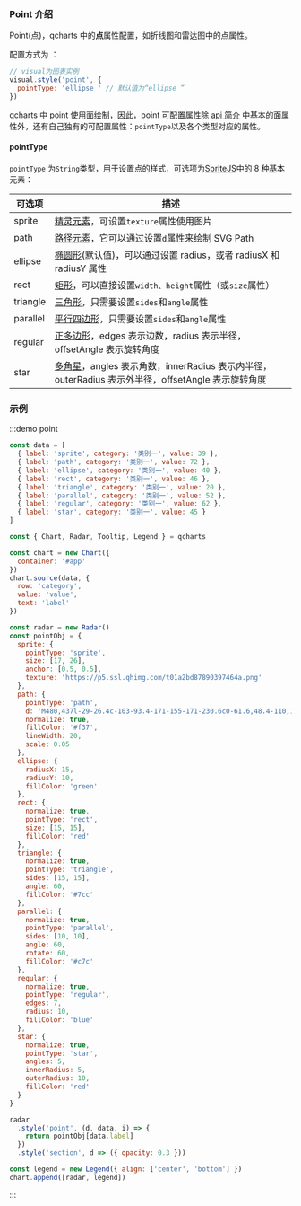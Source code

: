 ### Point 介绍

Point(点)，qcharts 中的**点**属性配置，如折线图和雷达图中的点属性。

配置方式为 ：

```js
// visual为图表实例
visual.style('point', {
  pointType: 'ellipse ' // 默认值为“ellipse ”
})
```

qcharts 中 point 使用面绘制，因此，point 可配置属性除 [api 简介](#/doc/apiinfo) 中基本的面属性外，还有自己独有的可配置属性：`pointType`以及各个类型对应的属性。

#### pointType

`pointType` 为`String`类型，用于设置点的样式，可选项为[SpriteJS](https://spritejs.org/#/)中的 8 种基本元素：

| 可选项   | 描述                                                                                              |
| -------- | ------------------------------------------------------------------------------------------------- |
| sprite   | <a href="https://spritejs.org/#/zh-cn/api/sprite" target="_blank">精灵元素</a>，可设置`texture`属性使用图片                                                             |
| path     | <a href="https://spritejs.org/#/zh-cn/api/path" target="_blank">路径元素</a>，它可以通过设置`d`属性来绘制 SVG Path                                     |
| ellipse  | <a href="https://spritejs.org/#/zh-cn/api/ellipse" target="_blank">椭圆形</a>(默认值)，可以通过设置 radius，或者 radiusX 和 radiusY 属性                                 |
| rect     | <a href="https://spritejs.org/#/zh-cn/api/rect" target="_blank">矩形</a>，可以直接设置`width、height`属性（或`size`属性）                                             |
| triangle | <a href="https://spritejs.org/#/zh-cn/api/triangle" target="_blank">三角形</a>，只需要设置`sides`和`angle`属性                                                            |
| parallel | <a href="https://spritejs.org/#/zh-cn/api/parallel" target="_blank">平行四边形</a>，只需要设置`sides`和`angle`属性                                                        |
| regular  | <a href="https://spritejs.org/#/zh-cn/api/regular" target="_blank">正多边形</a>，edges 表示边数，radius 表示半径，offsetAngle 表示旋转角度                               |
| star     | <a href="https://spritejs.org/#/zh-cn/api/star" target="_blank">多角星</a>，angles 表示角数，innerRadius 表示内半径，outerRadius 表示外半径，offsetAngle 表示旋转角度 |

### 示例

:::demo point

```javascript
const data = [
  { label: 'sprite', category: '类别一', value: 39 },
  { label: 'path', category: '类别一', value: 72 },
  { label: 'ellipse', category: '类别一', value: 40 },
  { label: 'rect', category: '类别一', value: 46 },
  { label: 'triangle', category: '类别一', value: 20 },
  { label: 'parallel', category: '类别一', value: 52 },
  { label: 'regular', category: '类别一', value: 62 },
  { label: 'star', category: '类别一', value: 45 }
]

const { Chart, Radar, Tooltip, Legend } = qcharts

const chart = new Chart({
  container: '#app'
})
chart.source(data, {
  row: 'category',
  value: 'value',
  text: 'label'
})

const radar = new Radar()
const pointObj = {
  sprite: {
    pointType: 'sprite',
    size: [17, 26],
    anchor: [0.5, 0.5],
    texture: 'https://p5.ssl.qhimg.com/t01a2bd87890397464a.png'
  },
  path: {
    pointType: 'path',
    d: 'M480,437l-29-26.4c-103-93.4-171-155-171-230.6c0-61.6,48.4-110,110-110c34.8,0,68.2,16.2,90,41.8C501.8,86.2,535.2,70,570,70c61.6,0,110,48.4,110,110c0,75.6-68,137.2-171,230.8L480,437z',
    normalize: true,
    fillColor: '#f37',
    lineWidth: 20,
    scale: 0.05
  },
  ellipse: {
    radiusX: 15,
    radiusY: 10,
    fillColor: 'green'
  },
  rect: {
    normalize: true,
    pointType: 'rect',
    size: [15, 15],
    fillColor: 'red'
  },
  triangle: {
    normalize: true,
    pointType: 'triangle',
    sides: [15, 15],
    angle: 60,
    fillColor: '#7cc'
  },
  parallel: {
    normalize: true,
    pointType: 'parallel',
    sides: [10, 10],
    angle: 60,
    rotate: 60,
    fillColor: '#c7c'
  },
  regular: {
    normalize: true,
    pointType: 'regular',
    edges: 7,
    radius: 10,
    fillColor: 'blue'
  },
  star: {
    normalize: true,
    pointType: 'star',
    angles: 5,
    innerRadius: 5,
    outerRadius: 10,
    fillColor: 'red'
  }
}

radar
  .style('point', (d, data, i) => {
    return pointObj[data.label]
  })
  .style('section', d => ({ opacity: 0.3 }))

const legend = new Legend({ align: ['center', 'bottom'] })
chart.append([radar, legend])
```

:::
